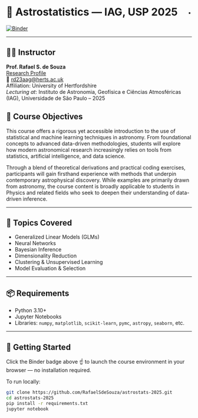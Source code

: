 <h1 style="display: flex; justify-content: space-between; align-items: center;">
  🌌 Astrostatistics — IAG, USP 2025
  <a href="https://iag.usp.br">
    <img src="https://imagens.usp.br/wp-content/uploads/IAG.jpg" alt="IAG USP Logo" height="10">
  </a>
</h1>


[![Binder](https://mybinder.org/badge_logo.svg)](https://mybinder.org/v2/gh/RafaelSdeSouza/astrostats-2025/HEAD)

---

## 👨‍🏫 Instructor  
**Prof. Rafael S. de Souza**  
[Research Profile](https://researchprofiles.herts.ac.uk/en/persons/rafael-da-silva-de-souza)  
📧 rd23aag@herts.ac.uk  
Affiliation: University of Hertfordshire  
*Lecturing at*: Instituto de Astronomia, Geofísica e Ciências Atmosféricas (IAG), Universidade de São Paulo – 2025


## 🎯 Course Objectives

This course offers a rigorous yet accessible introduction to the use of statistical and machine learning techniques in astronomy. From foundational concepts to advanced data-driven methodologies, students will explore how modern astronomical research increasingly relies on tools from statistics, artificial intelligence, and data science.

Through a blend of theoretical derivations and practical coding exercises, participants will gain firsthand experience with methods that underpin contemporary astrophysical discovery. While examples are primarily drawn from astronomy, the course content is broadly applicable to students in Physics and related fields who seek to deepen their understanding of data-driven inference.

---

## 🧠 Topics Covered

- Generalized Linear Models (GLMs)
- Neural Networks
- Bayesian Inference
- Dimensionality Reduction
- Clustering & Unsupervised Learning
- Model Evaluation & Selection

---

## 📦 Requirements

- Python 3.10+
- Jupyter Notebooks
- Libraries: `numpy`, `matplotlib`, `scikit-learn`, `pymc`, `astropy`, `seaborn`, etc.

---

## 🚀 Getting Started

Click the Binder badge above ☝️ to launch the course environment in your browser — no installation required.

To run locally:

```bash
git clone https://github.com/RafaelSdeSouza/astrostats-2025.git
cd astrostats-2025
pip install -r requirements.txt
jupyter notebook
